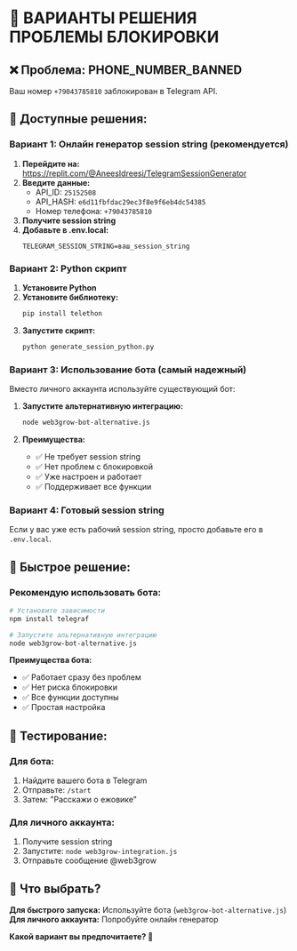 # 🎯 ВАРИАНТЫ РЕШЕНИЯ ПРОБЛЕМЫ БЛОКИРОВКИ

## ❌ Проблема: PHONE_NUMBER_BANNED

Ваш номер `+79043785810` заблокирован в Telegram API.

## 🔧 Доступные решения:

### **Вариант 1: Онлайн генератор session string (рекомендуется)**

1. **Перейдите на:** https://replit.com/@AneesIdreesi/TelegramSessionGenerator
2. **Введите данные:**
   - API_ID: `25152508`
   - API_HASH: `e6d11fbfdac29ec3f8e9f6eb4dc54385`
   - Номер телефона: `+79043785810`
3. **Получите session string**
4. **Добавьте в .env.local:**
   ```env
   TELEGRAM_SESSION_STRING=ваш_session_string
   ```

### **Вариант 2: Python скрипт**

1. **Установите Python**
2. **Установите библиотеку:**
   ```bash
   pip install telethon
   ```
3. **Запустите скрипт:**
   ```bash
   python generate_session_python.py
   ```

### **Вариант 3: Использование бота (самый надежный)**

Вместо личного аккаунта используйте существующий бот:

1. **Запустите альтернативную интеграцию:**
   ```bash
   node web3grow-bot-alternative.js
   ```

2. **Преимущества:**
   - ✅ Не требует session string
   - ✅ Нет проблем с блокировкой
   - ✅ Уже настроен и работает
   - ✅ Поддерживает все функции

### **Вариант 4: Готовый session string**

Если у вас уже есть рабочий session string, просто добавьте его в `.env.local`.

## 🚀 Быстрое решение:

### **Рекомендую использовать бота:**

```bash
# Установите зависимости
npm install telegraf

# Запустите альтернативную интеграцию
node web3grow-bot-alternative.js
```

**Преимущества бота:**
- ✅ Работает сразу без проблем
- ✅ Нет риска блокировки
- ✅ Все функции доступны
- ✅ Простая настройка

## 🧪 Тестирование:

### **Для бота:**
1. Найдите вашего бота в Telegram
2. Отправьте: `/start`
3. Затем: "Расскажи о ежовике"

### **Для личного аккаунта:**
1. Получите session string
2. Запустите: `node web3grow-integration.js`
3. Отправьте сообщение @web3grow

## 🎯 Что выбрать?

**Для быстрого запуска:** Используйте бота (`web3grow-bot-alternative.js`)
**Для личного аккаунта:** Попробуйте онлайн генератор

**Какой вариант вы предпочитаете? 🚀** 